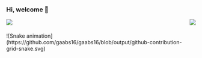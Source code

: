 ### Hi, welcome 👋

  <div>
    <img  height="180em" src="https://github-readme-stats.vercel.app/api?username=gaabs16&show_icons=true&theme=great-gatsby&include_all_commits=true&count_private=true"/>
    <img align="right" height="180em" src="https://github-readme-stats.vercel.app/api/top-langs/?username=gaabs16&layout=compact&langs_count=16&theme=great-gatsby"/>
  </div>
  <br>
  ![Snake animation](https://github.com/gaabs16/gaabs16/blob/output/github-contribution-grid-snake.svg)
